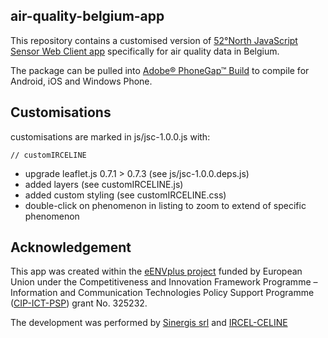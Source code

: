 ## air-quality-belgium-app

This repository contains a customised version of [52°North JavaScript Sensor Web Client  app](https://github.com/irceline/js-sensorweb-client-app) specifically for air quality data in Belgium.

The package can be pulled into [Adobe® PhoneGap™ Build](https://build.phonegap.com) to compile for Android, iOS and Windows Phone.

## Customisations
customisations are marked in js/jsc-1.0.0.js with:
```
// customIRCELINE
```
* upgrade leaflet.js 0.7.1 > 0.7.3 (see js/jsc-1.0.0.deps.js)
* added layers (see customIRCELINE.js)
* added custom styling (see customIRCELINE.css)
* double-click on phenomenon in listing to zoom to extend of specific phenomenon

## Acknowledgement
This app was created within the [eENVplus project](http://www.eenvplus.eu) funded by European Union under the Competitiveness and Innovation Framework Programme – Information and Communication Technologies Policy Support Programme ([CIP-ICT-PSP](http://ec.europa.eu/cip/)) grant No. 325232.

The development was performed by [Sinergis srl](http://www.sinergis.it) and [IRCEL-CELINE](http://www.irceline.be)

